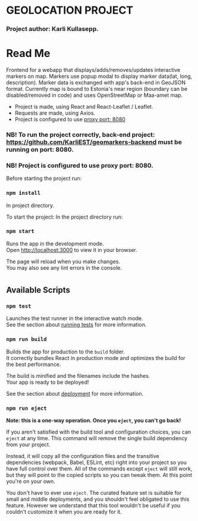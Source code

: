 # GEOLOCATION PROJECT

### Project author: Karli Kullasepp.

# Read Me

Frontend for a webapp that displays/adds/removes/updates interactive markers on map. Markers use popup modal to display marker data(lat, long, description).
Marker data is exchanged with app's back-end in GeoJSON format. Currently map is bound to Estonia's near region (boundary can be disabled/removed in code) and uses OpenStreetMap or Maa-amet map.

* Project is made, using React and React-Leaflet / Leaflet.
* Requests are made, using Axios.
* Project is configured to use [proxy port: 8080](package.json)

### NB! To run the project correctly, back-end project: https://github.com/KarliEST/geomarkers-backend must be running on port: 8080.
### NB! Project is configured to use proxy port: 8080.

Before starting the project run:
### `npm install`
In project directory.

To start the project: In the project directory run:

### `npm start`

Runs the app in the development mode.\
Open [http://localhost:3000](http://localhost:3000) to view it in your browser.

The page will reload when you make changes.\
You may also see any lint errors in the console.

#
#
#
#
#
## Available Scripts


### `npm test`

Launches the test runner in the interactive watch mode.\
See the section about [running tests](https://facebook.github.io/create-react-app/docs/running-tests) for more
information.

### `npm run build`

Builds the app for production to the `build` folder.\
It correctly bundles React in production mode and optimizes the build for the best performance.

The build is minified and the filenames include the hashes.\
Your app is ready to be deployed!

See the section about [deployment](https://facebook.github.io/create-react-app/docs/deployment) for more information.

### `npm run eject`

**Note: this is a one-way operation. Once you `eject`, you can't go back!**

If you aren't satisfied with the build tool and configuration choices, you can `eject` at any time. This command will
remove the single build dependency from your project.

Instead, it will copy all the configuration files and the transitive dependencies (webpack, Babel, ESLint, etc) right
into your project so you have full control over them. All of the commands except `eject` will still work, but they will
point to the copied scripts so you can tweak them. At this point you're on your own.

You don't have to ever use `eject`. The curated feature set is suitable for small and middle deployments, and you
shouldn't feel obligated to use this feature. However we understand that this tool wouldn't be useful if you couldn't
customize it when you are ready for it.

